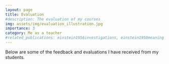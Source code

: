 ```yaml
---
layout: page
title: Evaluation
#description: The evaluation of my courses
img: assets/img/evaluation_illustration.jpg
importance: 3
category: Me as a teacher
#related_publications: einstein1956investigations, einstein1950meaning
---
```



Below are some of the feedback and evaluations I have received from my students. 


<div class="quote-carousel">
  <div class="quote-slide">
    <em>"The way you explained complex concepts in a simple and relatable manner was incredibly helpful. Your passion for the subject really inspired me to learn more."</em>
  </div>
  <div class="quote-slide">
    <em>"I appreciated the inclusive and supportive environment you created in the classroom. It made me feel comfortable asking questions and engaging with the material."</em>
  </div>
  <div class="quote-slide">
    <em>"Your use of practical examples and hands-on activities helped me understand the subject matter more deeply. Thank you for making learning so enjoyable."</em>
  </div>
  <div class="quote-slide">
    <em>"The feedback and support you provided throughout the course were invaluable. You truly care about your students' success and it shows."</em>
  </div>
  <div class="quote-slide">
    <em>"Thank you for making math less intimidating and more accessible. Your teaching methods really made a difference for me."</em>
  </div>
  <button class="prev" onclick="prevSlide()">&#10094;</button>
  <button class="next" onclick="nextSlide()">&#10095;</button>
</div>

<style>
.quote-carousel {
  width: 100%;
  max-width: 600px;
  margin: 0 auto;
  overflow: hidden;
  position: relative;
}

.quote-slide {
  width: 100%;
  display: none;
  padding: 20px;
  box-sizing: border-box;
  text-align: center;
  border: 1px solid #ccc;
  border-radius: 5px;
  background-color: #f9f9f9;
  color: #000; ;
}

.quote-slide.active {
  display: block;
}

button.prev, button.next {
  position: absolute;
  top: 50%;
  transform: translateY(-50%);
  background-color: #f1f1f1;
  border: none;
  padding: 10px;
  cursor: pointer;
  border-radius: 50%;
  user-select: none;
}

button.prev {
  left: 10px;
}

button.next {
  right: 10px;
}

button.prev:hover, button.next:hover {
  background-color: #ddd;
}
</style>

<script>
let currentIndex = 0;
const slides = document.querySelectorAll('.quote-slide');

function showSlide(index) {
  slides.forEach((slide, i) => {
    slide.classList.toggle('active', i === index);
  });
}

function nextSlide() {
  currentIndex = (currentIndex + 1) % slides.length;
  showSlide(currentIndex);
}

function prevSlide() {
  currentIndex = (currentIndex - 1 + slides.length) % slides.length;
  showSlide(currentIndex);
}

showSlide(currentIndex);
setInterval(nextSlide, 3000); // Change slide every 3 seconds
</script>
